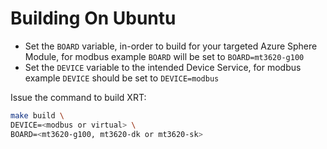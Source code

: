 # Building On Ubuntu

* Set the `BOARD` variable, in-order to build for your targeted
  Azure Sphere Module, for modbus example `BOARD` will be set to
  `BOARD=mt3620-g100`
* Set the `DEVICE` variable to the intended Device Service,
  for  modbus example `DEVICE` should be set to `DEVICE=modbus`

Issue the command to build XRT:

```bash
make build \
DEVICE=<modbus or virtual> \
BOARD=<mt3620-g100, mt3620-dk or mt3620-sk>
```

